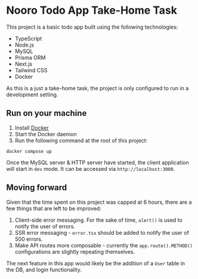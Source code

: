 # Nooro Todo App Take-Home Task

This project is a basic todo app built using the following technologies:

- TypeScript
- Node.js
- MySQL
- Prisma ORM
- Next.js
- Tailwind CSS
- Docker

As this is a just a take-home task, the project is only configured to run in a development setting.

## Run on your machine

1. Install [Docker](https://www.docker.com/)
2. Start the Docker daemon
3. Run the following command at the root of this project:

```shell
docker compose up
```

Once the MySQL server & HTTP server have started, the client application will start in `dev` mode. It can be accessed via `http://localhost:3000`.

## Moving forward

Given that the time spent on this project was capped at 6 hours, there are a few things that are left to be improved:

1. Client-side error messaging. For the sake of time, `alert()` is used to notify the user of errors.
2. SSR error messaging - `error.tsx` should be added to notify the user of 500 errors.
3. Make API routes more composable - currently the `app.route().METHOD()` configurations are slightly repeating themselves.

The next feature in this app would likely be the addition of a `User` table in the DB, and login functionality.
